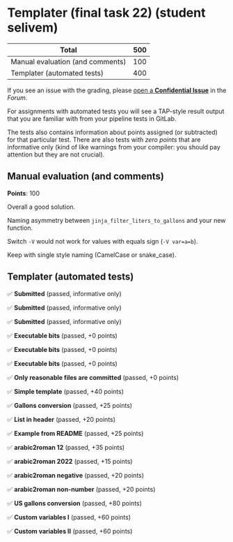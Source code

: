 # Templater (final task 22) (student selivem)

| Total                                            |   500 |
|--------------------------------------------------|------:|
| Manual evaluation (and comments)                 |   100 |
| Templater (automated tests)                      |   400 |

If you see an issue with the grading, please
[open a **Confidential Issue**](https://gitlab.mff.cuni.cz/teaching/nswi177/2022/common/forum/-/issues/new?issue[confidential]=true&issue[title]=Grading+Templater+(final+task+22))
in the _Forum_.


For assignments with automated tests you will see a TAP-style result output
that you are familiar with from your pipeline tests in GitLab.

The tests also contains information about points assigned (or subtracted)
for that particular test. There are also tests with _zero points_ that
are informative only (kind of like warnings from your compiler: you
should pay attention but they are not crucial).

## Manual evaluation (and comments)

**Points**: 100

Overall a good solution.

Naming asymmetry between `jinja_filter_liters_to_gallons` and your new function.

Switch `-V` would not work for values with equals sign (`-V var=a=b`).

Keep with single style naming (CamelCase or snake_case).


## Templater (automated tests)

✅ **Submitted** (passed, informative only)

✅ **Submitted** (passed, informative only)

✅ **Submitted** (passed, informative only)

✅ **Executable bits** (passed, +0 points)

✅ **Executable bits** (passed, +0 points)

✅ **Executable bits** (passed, +0 points)

✅ **Only reasonable files are committed** (passed, +0 points)

✅ **Simple template** (passed, +40 points)

✅ **Gallons conversion** (passed, +25 points)

✅ **List in header** (passed, +20 points)

✅ **Example from README** (passed, +25 points)

✅ **arabic2roman 12** (passed, +35 points)

✅ **arabic2roman 2022** (passed, +15 points)

✅ **arabic2roman negative** (passed, +20 points)

✅ **arabic2roman non-number** (passed, +20 points)

✅ **US gallons conversion** (passed, +80 points)

✅ **Custom variables I** (passed, +60 points)

✅ **Custom variables II** (passed, +60 points)



